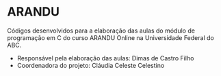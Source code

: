 # ARANDU
Códigos desenvolvidos para a elaboração das aulas do módulo de programação em C do curso ARANDU Online na Universidade Federal do ABC.

- Responsável pela elaboração das aulas: Dimas de Castro Filho
- Coordenadora do projeto: Cláudia Celeste Celestino
